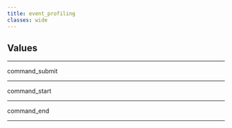 ```yaml
---
title: event_profiling
classes: wide
---
```


## Values

---

command_submit

---

command_start

---

command_end

---

